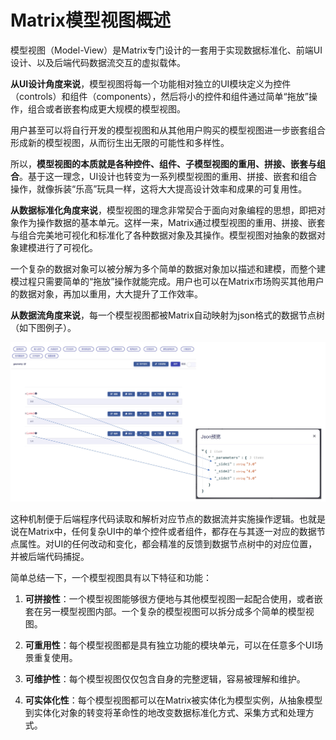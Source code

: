 # Matrix模型视图概述

模型视图（Model-View）是Matrix专门设计的一套用于实现数据标准化、前端UI设计、以及后端代码数据流交互的虚拟载体。

**从UI设计角度来说**，模型视图将每一个功能相对独立的UI模块定义为控件（controls）和组件（components），然后将小的控件和组件通过简单“拖放”操作，组合或者嵌套构成更大规模的模型视图。

用户甚至可以将自行开发的模型视图和从其他用户购买的模型视图进一步嵌套组合形成新的模型视图，从而衍生出无限的可能性和多样性。

所以，**模型视图的本质就是各种控件、组件、子模型视图的重用、拼接、嵌套与组合**。基于这一理念，UI设计也转变为一系列模型视图的重用、拼接、嵌套和组合操作，就像拆装“乐高”玩具一样，这将大大提高设计效率和成果的可复用性。

**从数据标准化角度来说**，模型视图的理念非常契合于面向对象编程的思想，即把对象作为操作数据的基本单元。这样一来，Matrix通过模型视图的重用、拼接、嵌套与组合完美地可视化和标准化了各种数据对象及其操作。模型视图对抽象的数据对象建模进行了可视化。

一个复杂的数据对象可以被分解为多个简单的数据对象加以描述和建模，而整个建模过程只需要简单的“拖放”操作就能完成。用户也可以在Matrix市场购买其他用户的数据对象，再加以重用，大大提升了工作效率。

**从数据流角度来说**，每一个模型视图都被Matrix自动映射为json格式的数据节点树（如下图例子）。

![数据节点树](../../../../../media/os/modelview/json.jpg "模型视图映射为数据节点树")

这种机制便于后端程序代码读取和解析对应节点的数据流并实施操作逻辑。也就是说在Matrix中，任何复杂UI中的单个控件或者组件，都存在与其逐一对应的数据节点属性。对UI的任何改动和变化，都会精准的反馈到数据节点树中的对应位置，并被后端代码捕捉。

简单总结一下，一个模型视图具有以下特征和功能：

1. **可拼接性**：一个模型视图能够很方便地与其他模型视图一起配合使用，或者嵌套在另一模型视图内部。一个复杂的模型视图可以拆分成多个简单的模型视图。

2. **可重用性**：每个模型视图都是具有独立功能的模块单元，可以在任意多个UI场景重复使用。

3. **可维护性**：每个模型视图仅仅包含自身的完整逻辑，容易被理解和维护。

4. **可实体化性**：每个模型视图都可以在Matrix被实体化为模型实例，从抽象模型到实体化对象的转变将革命性的地改变数据标准化方式、采集方式和处理方式。